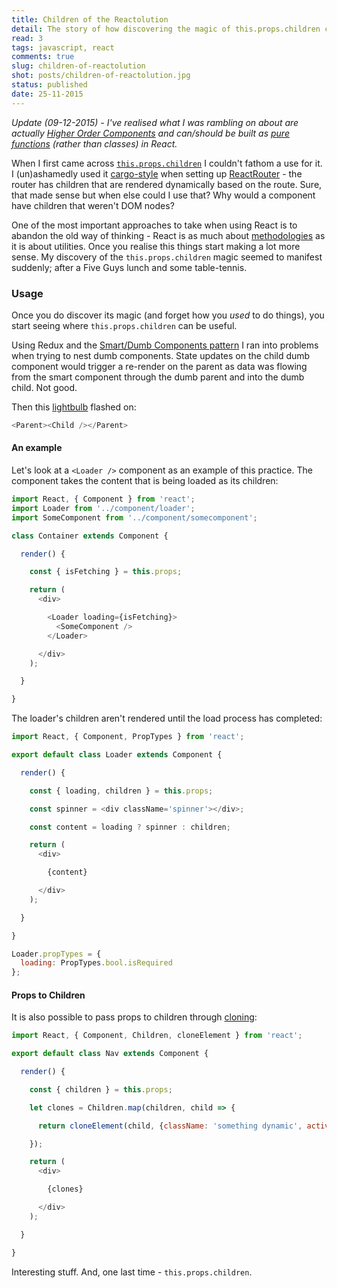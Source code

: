 ```yaml
---
title: Children of the Reactolution
detail: The story of how discovering the magic of this.props.children changed my life. Forever
read: 3
tags: javascript, react
comments: true
slug: children-of-reactolution
shot: posts/children-of-reactolution.jpg
status: published
date: 25-11-2015
---
```


*Update (09-12-2015) - I've realised what I was rambling on about are actually [Higher Order Components](https://medium.com/@dan_abramov/mixins-are-dead-long-live-higher-order-components-94a0d2f9e750#.iigxo4oyt) and can/should be built as [pure functions](https://github.com/reactjs/react-future/blob/master/01%20-%20Core/03%20-%20Stateless%20Functions.js) (rather than classes) in React.*

When I first came across [`this.props.children`](https://facebook.github.io/react/tips/children-props-type.html) I couldn't fathom a use for it. I (un)ashamedly used it [cargo-style](https://en.wikipedia.org/wiki/Cargo_cult_programming) when setting up [ReactRouter](https://github.com/rackt/react-router#whats-it-look-like) - the router has children that are rendered dynamically based on the route. Sure, that made sense but when else could I use that? Why would a component have children that weren't DOM nodes?

One of the most important approaches to take when using React is to abandon the old way of thinking - React is as much about [methodologies](https://facebook.github.io/react/docs/thinking-in-react.html) as it is about utilities. Once you realise this things start making a lot more sense. My discovery of the `this.props.children` magic seemed to manifest suddenly; after a Five Guys lunch and some table-tennis.

### Usage

Once you do discover its magic (and forget how you *used* to do things), you start seeing where `this.props.children` can be useful.

Using Redux and the [Smart/Dumb Components pattern](https://medium.com/@dan_abramov/smart-and-dumb-components-7ca2f9a7c7d0#.nz5no5i5h) I ran into problems when trying to nest dumb components. State updates on the child dumb component would trigger a re-render on the parent as data was flowing from the smart component through the dumb parent and into the dumb child. Not good.

Then this [lightbulb](https://facebook.github.io/react/docs/multiple-components.html#children) flashed on:

```js
<Parent><Child /></Parent>
```

#### An example

Let's look at a `<Loader />` component as an example of this practice. The component takes the content that is being loaded as its children:

```js
import React, { Component } from 'react';
import Loader from '../component/loader';
import SomeComponent from '../component/somecomponent';

class Container extends Component {

  render() {

    const { isFetching } = this.props;

    return (
      <div>

        <Loader loading={isFetching}>
          <SomeComponent />
        </Loader>

      </div>
    );

  }

}
```

The loader's children aren't rendered until the load process has completed:

```js
import React, { Component, PropTypes } from 'react';

export default class Loader extends Component {

  render() {

    const { loading, children } = this.props;

    const spinner = <div className='spinner'></div>;

    const content = loading ? spinner : children;

    return (
      <div>

        {content}

      </div>
    );

  }

}

Loader.propTypes = {
  loading: PropTypes.bool.isRequired
};
```

#### Props to Children

It is also possible to pass props to children through [cloning](https://facebook.github.io/react/docs/top-level-api.html#react.cloneelement):

```js
import React, { Component, Children, cloneElement } from 'react';

export default class Nav extends Component {

  render() {

    const { children } = this.props;

    let clones = Children.map(children, child => {

      return cloneElement(child, {className: 'something dynamic', activeClassName: 'active'});

    });

    return (
      <div>

        {clones}

      </div>
    );

  }

}
```

Interesting stuff. And, one last time - `this.props.children`.
